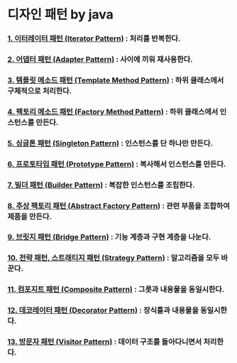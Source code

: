 # 디자인 패턴 by java

### [1. 이터레이터 패턴 (Iterator Pattern)](summary/iterator.md) : 처리를 반복한다.
### [2. 어댑터 패턴 (Adapter Pattern)](summary/adapter.md) : 사이에 끼워 재사용한다.
### [3. 템플릿 메소드 패턴 (Template Method Pattern)](summary/template_method.md) : 하위 클래스에서 구체적으로 처리한다.
### [4. 팩토리 메소드 패턴 (Factory Method Pattern)](summary/factory_method.md) : 하위 클래스에서 인스턴스를 만든다.
### [5. 싱글톤 패턴 (Singleton Pattern)](summary/singleton.md) : 인스턴스를 단 하나만 만든다.
### [6. 프로토타입 패턴 (Prototype Pattern)](summary/prototype.md) : 복사해서 인스턴스를 만든다.
### [7. 빌더 패턴 (Builder Pattern)](summary/builder.md) : 복잡한 인스턴스를 조립한다.
### [8. 추상 팩토리 패턴 (Abstract Factory Pattern)](summary/abstract_factory.md) : 관련 부품을 조합하여 제품을 만든다.
### [9. 브릿지 패턴 (Bridge Pattern)](summary/bridge.md) : 기능 계층과 구현 계층을 나눈다.
### [10. 전략 패턴, 스트래티지 패턴 (Strategy Pattern)](summary/strategy.md) : 알고리즘을 모두 바꾼다.
### [11. 컴포지트 패턴 (Composite Pattern)](summary/composite.md) : 그릇과 내용물을 동일시한다.
### [12. 데코레이터 패턴 (Decorator Pattern)](summary/decorator.md) : 장식틀과 내용물을 동일시한다.
### [13. 방문자 패턴 (Visitor Pattern)](summary/visitor.md) : 데이터 구조를 돌아다니면서 처리한다.

